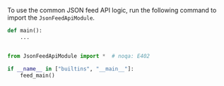 To use the common JSON feed API logic, run the following command to import the `JsonFeedApiModule`.

```python
def main():
    ...


from JsonFeedApiModule import *  # noqa: E402

if __name__ in ["builtins", "__main__"]:
    feed_main()
```
